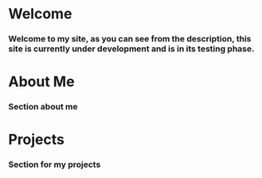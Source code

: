 # Welcome
### Welcome to my site, as you can see from the description, this site is currently under development and is in its testing phase.

# About Me
### Section about me

# Projects
### Section for my projects

